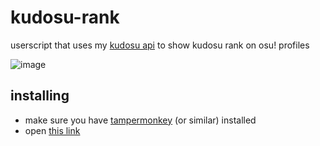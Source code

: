 # kudosu-rank
userscript that uses my [kudosu api](https://github.com/Hiviexd/kudosu-api) to show kudosu rank on osu! profiles

![image](https://github.com/Hiviexd/kudosu-rank/assets/62819481/b3e469a3-a297-41e5-a05a-adf54c1e5cdf)

## installing

- make sure you have [tampermonkey](https://chrome.google.com/webstore/detail/tampermonkey/dhdgffkkebhmkfjojejmpbldmpobfkfo?hl=en) (or similar) installed
- open [this link](https://github.com/Hiviexd/kudosu-rank/raw/master/script.user.js)
